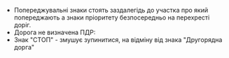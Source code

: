 
- Попереджувальні знаки стоять заздалегідь до участка про який попереджають а знаки пріоритету безпосередньо на перехресті доріг.
- Дорога не визначена ПДР:
- Знак "СТОП" - змушує зупинитися, на відміну від знака "Другорядна дорга"






